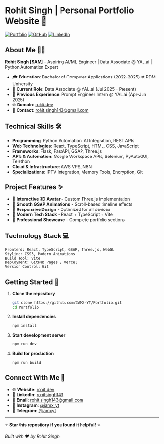 # Rohit Singh | Personal Portfolio Website 🚀

[![Portfolio](https://img.shields.io/badge/Portfolio-Live-brightgreen)](https://rohit.dev)
[![GitHub](https://img.shields.io/badge/GitHub-IAMX--YT-blue)](https://github.com/IAMX-YT)
[![LinkedIn](https://img.shields.io/badge/LinkedIn-rohitsingh143-blue)](https://linkedin.com/in/rohitsingh143)

## About Me 👨‍💻

**Rohit Singh [SAM]** - Aspiring AI/ML Engineer | Data Associate @ YAL.ai | Python Automation Expert

- 🎓 **Education**: Bachelor of Computer Applications (2022-2025) at PDM University
- 💼 **Current Role**: Data Associate @ YAL.ai (Jul 2025 - Present)
- 🔧 **Previous Experience**: Prompt Engineer Intern @ YAL.ai (Apr-Jun 2025)
- 🌐 **Domain**: [rohit.dev](https://rohit.dev)
- 📧 **Contact**: rohit.singh143@gmail.com

## Technical Skills 🛠️

- **Programming**: Python Automation, AI Integration, REST APIs
- **Web Technologies**: React, TypeScript, HTML, CSS, JavaScript
- **Frameworks**: Flask, FastAPI, GSAP, Three.js
- **APIs & Automation**: Google Workspace APIs, Selenium, PyAutoGUI, Telethon
- **Cloud & Infrastructure**: AWS VPS, N8N
- **Specializations**: IPTV Integration, Memory Tools, Encryption, Git

## Project Features ✨

- 🎨 **Interactive 3D Avatar** - Custom Three.js implementation
- 🌟 **Smooth GSAP Animations** - Scroll-based timeline effects
- 📱 **Responsive Design** - Optimized for all devices
- 🚀 **Modern Tech Stack** - React + TypeScript + Vite
- 🎯 **Professional Showcase** - Complete portfolio sections

## Technology Stack 💻

```
Frontend: React, TypeScript, GSAP, Three.js, WebGL
Styling: CSS3, Modern Animations
Build Tool: Vite
Deployment: GitHub Pages / Vercel
Version Control: Git
```

## Getting Started 🚀

1. **Clone the repository**
   ```bash
   git clone https://github.com/IAMX-YT/Portfolio.git
   cd Portfolio
   ```

2. **Install dependencies**
   ```bash
   npm install
   ```

3. **Start development server**
   ```bash
   npm run dev
   ```

4. **Build for production**
   ```bash
   npm run build
   ```

## Connect With Me 🤝

- 🌐 **Website**: [rohit.dev](https://rohit.dev)
- 💼 **LinkedIn**: [rohitsingh143](https://linkedin.com/in/rohitsingh143)
- 📧 **Email**: rohit.singh143@gmail.com
- 📱 **Instagram**: [@iamx_yt](https://www.instagram.com/iamx_yt/)
- 💬 **Telegram**: [@iamxyt](https://t.me/iamxyt)

---

⭐ **Star this repository if you found it helpful!** ⭐

*Built with ❤️ by Rohit Singh*
